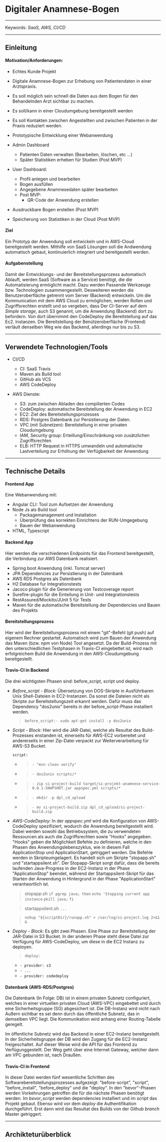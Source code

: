 # **Digitaler Anamnese-Bogen**
___
Keywords: *SaaS, AWS, CI/CD*
___
## Einleitung
#### Motivation/Anforderungen:
- Echtes Kunde Projekt
- Digitale Anamnese-Bogen zur  Erhebung von Patientendaten in einer Arztspraxis.
- Es soll möglich sein schnell die Daten aus dem Bogen für den Behandelnden Arzt sichtbar zu machen.
- Es soll/kann in einer Cloudumgebung bereitgestellt werden
- Es soll Kontakten zwischen Angestellten und zwischen Patienten in der Praxis reduziert werden.
- Prototypische Entwicklung einer Webanwendung


- Admin Dashboard
  - Patienten Daten verwalten (Bearbeiten, löschen, etc ...)
  - Später Statistiken erheben für Studien (Post MVP)


- User Dashboard:
  - Profil anlegen und bearbeiten
  - Bogen ausfüllen
  - Angegebene Anamnesedaten später bearbeiten
  - Post MVP:
    - QR-Code der Anwendung erstellen
- Ausdruckbare Bogen erstellen (Post MVP)
- Speicherung von Statistiken in der Cloud (Post MVP)


#### Ziel
Ein Prototyp der Anwendung soll entwickeln und in AWS-Cloud bereitgestellt werden. Mithilfe von SaaS Lösungen soll die Andwendung automatisch gebaut, kontinuierlich integriert und bereitgestellt werden.

#### Aufgabenstellung
Damit der Entwicklungs- und der Bereitstellungsprozess automatisch Ablauft, werden SaaS (Software as a Service) benötigt, die die Automatisierung ermöglicht macht. Dazu werden Passende Werkzeuge bzw. Technologien zusammengestellt. Desweiteren werden die Benutzeroberfläche getrennt vom Server (Backend)
entwickeln. Um die Kommunication mit dem AWS Cloud zu ermöglichen, werden Rollen und Zugriffsrechten erstellt und so vergeben, dass Der CI-Server auf dem *Simple storage*, auch S3 genannt, um die Anwendung (Backend) dort zu befordern. Von dort übernimmt den CodeDeploy die Bereitstellung auf das Ec2. Instanzen.
Die Bereitstellung der Benützeroberfläche (Frontend) verläult denselben Weg wie das Backend, allerdings nur bis zu S3.  

___
## Verwendete Technologien/Tools

- CI/CD
  + CI: SaaS Travis
  + Maven als Build tool
  + GitHub als VCS
  + AWS CodeDeploy


- AWS Dienste:
  - S3:         zum zwischen Abladen des compilierten Codes
  - CodeDeploy: automatische Bereitstellung der Anwendung in EC2
  - EC2: Ziel des Bereitstellungsprozesses
  - RDS:        Postgres Datenbank zur Persistierung der Daten.
  - VPC (mit Subnetzen): Bereitstellung in einer privaten Cloudumgebung
  - IAM, Security group: Erteillung/Einschränkung von zusätzlichen Zugriffsrechten
  - ELB: HTTP Request in HTTPS umwandeln und automatische Lastverteilung zur Erhöhung der Verfügbarkeit der Anwendung
___
## Technische Details

#### Frontend App
Eine Webanwendung mit:
- Angular CLI: Tool zum Aufsetzen der Anwendung
- Node Js als Build tool
  - Packagemanagement und Installation
  - Überprüfung des korrekten Einrichtens der RUN-Umgegebung
  - Bauen der Webanwendung
-  HTML, Typescript

#### Backend App
Hier werden die verschiedenen Endpoints für das Frontend bereitgestellt, die Verbindung zur AWS Datenbank realisiert.
  - Spring boot Anwendung (inkl. Tomcat server)
  - JPA Dependencies zur Persistierung in der Datenbank
  - AWS RDS Postgres als Datenbank
  - H2 Database fur Integrationstests
  - Jacoco plugin für die Generierung von Testcoverage report
  - Surefire-plugin für die Einteilung in Unit- und Integrationstests
  - RestAssured/Mockito/JUnit 5 für Tests
  - Maven für die automatische Bereitstellung der Dependencies und Bauen des Projekts

#### Bereitstellungsprozess

Hier wird der Bereitstellungsprozess mit einem "git"-Befehl (git push) auf eigenem Rechner gestartet. Automatisch wird zum Bauen der Anwendung das Maven (bzw. npm von Node) Tool angesetzt. Da der Build-Prozess mit den unterschiedlichen Testphasen in Travis-CI eingebettet ist, wird nach erfolgreichem Build die Anwendung in den AWS-Cloudumgebung bereitgestellt.

#### Travis-CI in Backend
Die drei wichtigsten Phasen sind: before_script, script und deploy.
- *Before_script - Block:*
Übersetzung von DOS-Skripte in Ausführbaren Unix Shell-Dateien in EC2-Instanzen. Da sonst die Dateien nicht als Skripte zur Bereitstellungszeit erkannt werden. Dafür muss das Dependency "dos2unix" bereits in der before_script-Phase installiert werden.

  >  ```before_script:- sudo apt-get install -y dos2unix```

- *Script - Block:*  Hier wird die JAR-Datei, welche als Resultat des Build-Prozesses enstanden ist, einerseits für AWS-EC2 vorbereitet und andererseits in einer Zip-Datei verpackt zur Weiterverarbeitung für AWS-S3 Bucket.

  `script:`
    + > ``- "mvn clean verify"``
    + >``- dos2unix scripts/*``
    + >``- zip si-project-build target/si-projekt-anamnese-service-0.0.1-SNAPSHOT.jar appspec.yml scripts/*``
    + >``- mkdir -p dpl_cd_upload``
    + >``- mv si-project-build.zip dpl_cd_upload/si-project-build.zip``

- *AWS-CodeDeploy:* In der *appspec.yml* wird die Konfiguration von AWS-CodeDeploy spezifiziert, wodurch die Anwendung bereitgestellt wird. Dabei werden sowohl das Betriebssystem, die zu verwendeten Ressourcen als auch die Zugriffsrechten  sowie "Hooks" angegeben.
"Hooks" geben die Möglichkeit Befehle zu definieren, welche  in den Phasen des Anwendungslebenszyklus, wie in diesem Fall ApplicationStop und ApplicationStart, getriggert werden. Die Befehle werden in Skripteumgelagert.
Es handelt sich um Skripte "stopapp.sh" und "startappsilent.sh". Der Stopapp-Skript sorgt dafür, dass die bereits laufenden Java-Progress in der EC2-Instanz in der Phase "ApplicationStop" beendet, während der Startappsilent-Skript für das Starten der Anwendung in Hintergrund in der Phase "ApplicationStart" verantwortlich ist.

  >stopapp.sh
  >`if pgrep java; then`
  >  `echo 'Stopping current app instance`
    `pkill java;`
  >`fi`

  >startappsilent.sh
  >`...`

  >`nohup "${scriptDir}/runapp.sh" > /var/log/si-project.log 2>&1 &`

- *Deploy - Block:* Es gibt zwei Phasen. Eine Phase zur Bereitstellung der JAR-Datei in S3 Bucket. In der anderen Phase steht diese Datei zur Verfügung  für AWS-CodeDeploy, um diese in die EC2 Instanz zu deployen.

  >``deploy:``
  - ``- provider: s3``
  - `- ...`
  - ``- provider: codedeploy``


#### Datenbank (AWS-RDS/Postgres)
Die Datenbank (In Folge: DB) ist in einem privaten Subnetz configuriert, welches in einer virtuellen privaten Cloud (AWS-VPC) eingebettet und durch eine Sicherheitsgruppe (SG) abgesichert ist. Die DB-Instanz wird nicht nach Außern sichtbar es sei denn durch das öffentliche Subnetz, das in demselben VPC liegt. Die Kommunikation wird anhang einer Routing-Tabelle geregelt.

Im öffentliche Subnetz wird das Backend in einer EC2-Instanz bereitgestellt. In der Sicherheitsgruppe der DB wird den Zugang für die EC2-Instanz freigeschaltet. Auf dieser Weise wird die API für das Frontend zu Verfügunggestellt. Der Weg geht über eine Internet Gateway, welcher dann am VPC gebunden ist, nach Draußen.

#### Travis-CI in Frontend
In dieser Datei werden fünf wesentliche Schritten des Softwarebereitstellungsprozesses aufgezeigt: "before-script", "script", "before_install", "before_deploy" und die "deploy". In den "bevor"-Phasen werden Vorkehrungen getroffen die für die nächste Phasen benötigt werden. Im *bevor_script* werden dependencies installiert und im *script* das Projekt gebaut. Ebenso wird vor dem *deploy* die Authentifikation durchgeführt. Erst dann wird das Resultat des Builds von der Github *branch* Master getriggert.
___
## Archikteturüberblick

